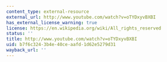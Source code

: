 ```yaml
---
content_type: external-resource
external_url: http://www.youtube.com/watch?v=oTYDxyvBXBI
has_external_license_warning: true
license: https://en.wikipedia.org/wiki/All_rights_reserved
status: ''
title: http://www.youtube.com/watch?v=oTYDxyvBXBI
uid: b7f6c324-3b4e-40ce-aafd-1d62e5279d31
wayback_url: ''
---
```

